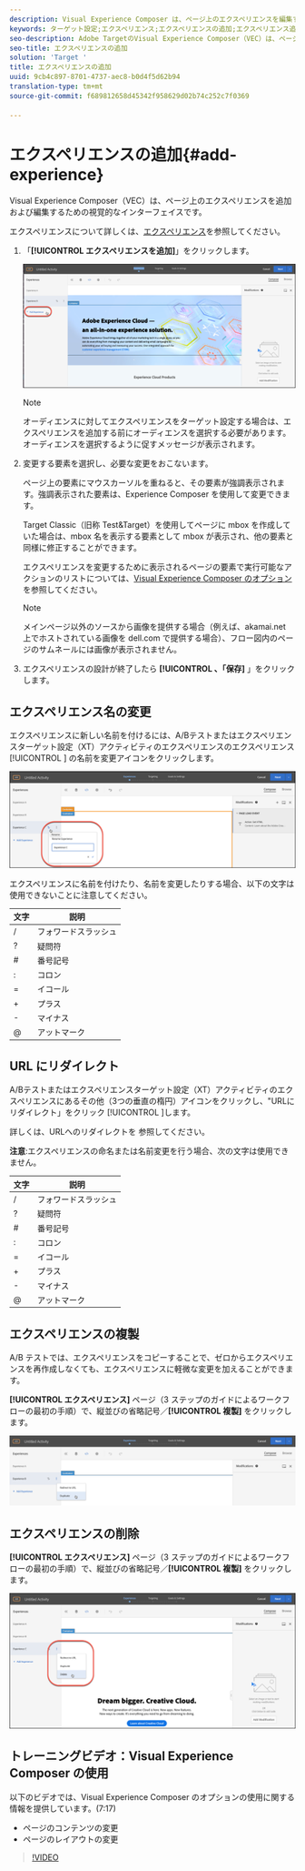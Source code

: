 ```yaml
---
description: Visual Experience Composer は、ページ上のエクスペリエンスを編集するための視覚的なインターフェイスを備えています。
keywords: ターゲット設定;エクスペリエンス;エクスペリエンスの追加;エクスペリエンス追加
seo-description: Adobe TargetのVisual Experience Composer（VEC）は、ページ上のエクスペリエンスを編集するための視覚的なインターフェイスです。
seo-title: エクスペリエンスの追加
solution: 'Target '
title: エクスペリエンスの追加
uuid: 9cb4c897-8701-4737-aec8-b0d4f5d62b94
translation-type: tm+mt
source-git-commit: f689812658d45342f958629d02b74c252c7f0369

---
```



# エクスペリエンスの追加{#add-experience}

Visual Experience Composer（VEC）は、ページ上のエクスペリエンスを追加および編集するための視覚的なインターフェイスです。

エクスペリエンスについて詳しくは、[エクスペリエンス](../../../c-experiences/experiences.md#concept_A2E10F6AFB3D4AEAB6951EE14688848D)を参照してください。

1. 「**[!UICONTROL エクスペリエンスを追加]**」をクリックします。

   ![エクスペリエンスの追加オプション](/help/c-activities/t-test-ab/t-test-create-ab/assets/add-experience.png)

   >[!NOTE]
   >
   >オーディエンスに対してエクスペリエンスをターゲット設定する場合は、エクスペリエンスを追加する前にオーディエンスを選択する必要があります。オーディエンスを選択するように促すメッセージが表示されます。

1. 変更する要素を選択し、必要な変更をおこないます。

   ページ上の要素にマウスカーソルを重ねると、その要素が強調表示されます。強調表示された要素は、Experience Composer を使用して変更できます。

   Target Classic（旧称 Test&amp;Target）を使用してページに mbox を作成していた場合は、mbox 名を表示する要素として mbox が表示され、他の要素と同様に修正することができます。

   エクスペリエンスを変更するために表示されるページの要素で実行可能なアクションのリストについては、[Visual Experience Composer のオプション](/help/c-experiences/c-visual-experience-composer/viztarget-options.md)を参照してください。


   >[!NOTE]
   >
   >メインページ以外のソースから画像を提供する場合（例えば、akamai.net 上でホストされている画像を dell.com で提供する場合）、フロー図内のページのサムネールには画像が表示されません。

1. エクスペリエンスの設計が終了したら **[!UICONTROL 、「保存]** 」をクリックします。

## エクスペリエンス名の変更

エクスペリエンスに新しい名前を付けるには、A/Bテストまたはエクスペリエンスターゲット設定（XT）アクティビティのエクスペリエンスのエクスペリエンス [!UICONTROL ] の名前を変更アイコンをクリックします。

![エクスペリエンス名の変更](/help/c-activities/t-test-ab/t-test-create-ab/assets/rename-experience.png)

エクスペリエンスに名前を付けたり、名前を変更したりする場合、以下の文字は使用できないことに注意してください。

| 文字 | 説明 |
|--- |--- |
| / | フォワードスラッシュ |
| ? | 疑問符 |
| # | 番号記号 |
| : | コロン |
| = | イコール |
| + | プラス |
| - | マイナス |
| @ | アットマーク |

## URL にリダイレクト

A/Bテストまたはエクスペリエンスターゲット設定（XT）アクティビティのエクスペリエンスにあるその他（3つの垂直の楕円）アイコンをクリックし、&quot;URLにリダイレクト」をクリック [!UICONTROL ]します。

詳しくは、URLへのリダイレクトを [](/help/c-experiences/c-visual-experience-composer/redirect-offer.md)参照してください。

**注意**:エクスペリエンスの命名または名前変更を行う場合、次の文字は使用できません。

| 文字 | 説明 |
|--- |--- |
| / | フォワードスラッシュ |
| ? | 疑問符 |
| # | 番号記号 |
| : | コロン |
| = | イコール |
| + | プラス |
| - | マイナス |
| @ | アットマーク |

## エクスペリエンスの複製

A/B テストでは、エクスペリエンスをコピーすることで、ゼロからエクスペリエンスを再作成しなくても、エクスペリエンスに軽微な変更を加えることができます。

**[!UICONTROL エクスペリエンス]** ページ（3 ステップのガイドによるワークフローの最初の手順）で、縦並びの省略記号／**[!UICONTROL 複製]** をクリックします。

![エクスペリエンスの複製オプション](/help/c-activities/t-test-ab/t-test-create-ab/assets/duplicate-experience.png)

## エクスペリエンスの削除

**[!UICONTROL エクスペリエンス]** ページ（3 ステップのガイドによるワークフローの最初の手順）で、縦並びの省略記号／**[!UICONTROL 複製]** をクリックします。

![エクスペリエンスの削除オプション](/help/c-activities/t-test-ab/t-test-create-ab/assets/delete-experience.png)

## トレーニングビデオ：Visual Experience Composer の使用

以下のビデオでは、Visual Experience Composer のオプションの使用に関する情報を提供しています。(7:17)

* ページのコンテンツの変更
* ページのレイアウトの変更

>[!VIDEO](https://video.tv.adobe.com/v/17399?captions=jpn)

